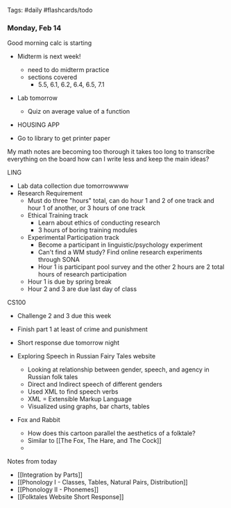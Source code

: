 Tags: #daily #flashcards/todo

### Monday, Feb 14

Good morning calc is starting

- Midterm is next week!
	- need to do midterm practice
	- sections covered
		- 5.5, 6.1, 6.2, 6.4, 6.5, 7.1
- Lab tomorrow
	- Quiz on average value of a function


- HOUSING APP
- Go to library to get printer paper

My math notes are becoming too thorough it takes too long to transcribe everything on the board how can I write less and keep the main ideas?

LING
- Lab data collection due tomorrowwww
- Research Requirement
	- Must do three "hours" total, can do hour 1 and 2 of one track and hour 1 of another, or 3 hours of one track
	- Ethical Training track
		- Learn about ethics of conducting research
		- 3 hours of boring training modules
	- Experimental Participation track
		- Become a participant in linguistic/psychology experiment
		- Can't find a WM study? Find online research experiments through SONA
		- Hour 1 is participant pool survey and the other 2 hours are 2 total hours of research participation
	- Hour 1 is due by spring break
	- Hour 2 and 3 are due last day of class


CS100
- Challenge 2 and 3 due this week
- Finish part 1 at least of crime and punishment
- Short response due tomorrow night

- Exploring Speech in Russian Fairy Tales website
	- Looking at relationship between gender, speech, and agency in Russian folk tales
	- Direct and Indirect speech of different genders
	- Used XML to find speech verbs
	- XML = Extensible Markup Language
	- Visualized using graphs, bar charts, tables
- Fox and Rabbit
	- How does this cartoon parallel the aesthetics of a folktale?
	- Similar to [[The Fox, The Hare, and The Cock]]
	- 

Notes from today
- [[Integration by Parts]]
- [[Phonology I - Classes, Tables, Natural Pairs, Distribution]]
- [[Phonology II - Phonemes]]
- [[Folktales Website Short Response]]


